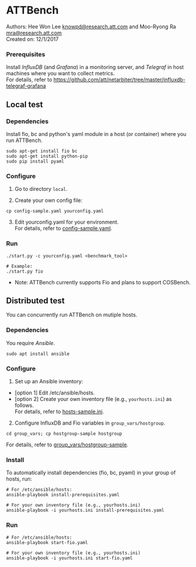 # ATTBench 
Authors: Hee Won Lee <knowpd@research.att.com> and Moo-Ryong Ra <mra@research.att.com>   
Created on: 12/1/2017   

### Prerequisites
Install *InfluxDB* (and *Grafana*) in a monitoring server, and *Telegraf* in host machines where you want to collect metrics.  
For details, refer to <https://github.com/att/netarbiter/tree/master/influxdb-telegraf-grafana>

## Local test

### Dependencies
Install fio, bc and python's yaml module in a host (or container) where you run ATTBench.
```
sudo apt-get install fio bc
sudo apt-get install python-pip
sudo pip install pyaml
```

### Configure
1. Go to directory `local`.

2. Create your own config file:
```
cp config-sample.yaml yourconfig.yaml
```  

3. Edit yourconfig.yaml for your environment.  
For details, refer to [config-sample.yaml](local/config-sample.yaml).

### Run
```
./start.py -c yourconfig.yaml <benchmark_tool>

# Example:
./start.py fio
```
* Note: ATTBench currently supports Fio and plans to support COSBench.


## Distributed test
You can concurrently run ATTBench on mutiple hosts.

### Dependencies
You require *Ansible*.
```
sudo apt install ansible
```

### Configure
1. Set up an Ansible inventory:
  - [option 1] Edit /etc/ansible/hosts.
  - [option 2] Create your own inventory file (e.g., `yourhosts.ini`) as follows.  
For details, refer to [hosts-sample.ini](hosts-sample.ini).

2. Configure InfluxDB and Fio variables in `group_vars/hostgroup`.
```
cd group_vars; cp hostgroup-sample hostgroup
```
For details, refer to [group_vars/hostgroup-sample](group_vars/hostgroup-sample).
   
### Install
To automatically install dependencies (fio, bc, pyaml) in your group of hosts, run:
```
# For /etc/ansible/hosts:
ansible-playbook install-prerequisites.yaml

# For your own inventory file (e.g., yourhosts.ini)
ansible-playbook -i yourhosts.ini install-prerequisites.yaml
```

### Run
```
# For /etc/ansible/hosts:
ansible-playbook start-fio.yaml

# For your own inventory file (e.g., yourhosts.ini)
ansible-playbook -i yourhosts.ini start-fio.yaml
```
